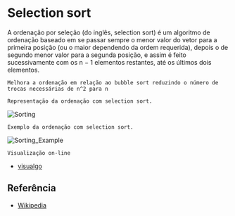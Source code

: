# Selection sort

A ordenação por seleção (do inglês, selection sort) é um algoritmo de ordenação baseado em se passar sempre o menor valor do vetor para a primeira posição (ou o maior dependendo da ordem requerida), depois o de segundo menor valor para a segunda posição, e assim é feito sucessivamente com os n − 1 elementos restantes, até os últimos dois elementos.

```
Melhora a ordenação em relação ao bubble sort reduzindo o número de trocas necessárias de n^2 para n
```

```
Representação da ordenação com selection sort.
```
![Sorting](https://upload.wikimedia.org/wikipedia/commons/b/b0/Selection_sort_animation.gif)

```
Exemplo da ordenação com selection sort.
```
![Sorting_Example](https://upload.wikimedia.org/wikipedia/commons/9/94/Selection-Sort-Animation.gif)

```
Visualização on-line
```
- [visualgo](https://visualgo.net/en/sorting)


## Referência

- [Wikipedia](https://en.wikipedia.org/wiki/Selection_sort)